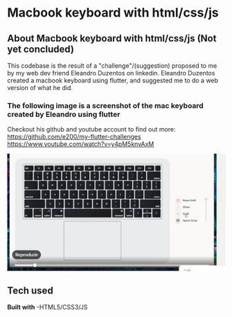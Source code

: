 # **Macbook keyboard with html/css/js**

## **About Macbook keyboard with html/css/js** (Not yet concluded)

This codebase is the result of a "challenge"/(suggestion) proposed to me by my web dev friend Eleandro Duzentos on linkedin. Eleandro Duzentos created
a macbook keyboard using flutter, and suggested me to do a web version of what he did.

### **The following image is a screenshot of the mac keyboard created by Eleandro using flutter**

 Checkout his github and youtube account to find out more:
 </br>https://github.com/e200/my-flutter-challenges </br>
 https://www.youtube.com/watch?v=y4pM5knvAxM
 
![user-interface-screenshot](https://github.com/Matiastomas/mac-keyboard-html-css-js/blob/main/img/css%20html%20js%20challenge.PNG) 

## **Tech used**  

**Built with**
    -HTML5/CSS3/JS

